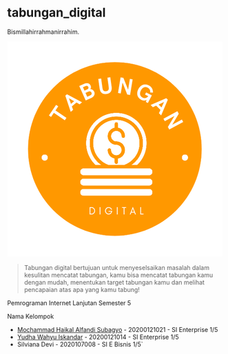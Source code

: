 # tabungan_digital

Bismillahirrahmanirrahim.

![Logo Tabungan digital](/tabungan_digital_logo_small.png)

>Tabungan digital bertujuan untuk menyeselsaikan masalah dalam kesulitan mencatat tabungan, kamu bisa mencatat tabungan kamu dengan mudah, menentukan target tabungan kamu dan melihat pencapaian atas apa yang kamu tabung!

Pemrograman Internet Lanjutan Semester 5

Nama Kelompok
- [Mochammad Haikal Alfandi Subagyo](https://github.com/GrimsAlphaDev) - 20200121021 - SI Enterprise 1/5
- [Yudha Wahyu Iskandar](https://github.com/yudhawahyui) - 20200121014 - SI Enterprise 1/5
- Silviana Devi - 2020107008 -  SI E Bisnis 1/5`
